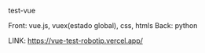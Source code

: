 test-vue

Front: vue.js, vuex(estado global), css, htmls
Back: python

LINK: https://vue-test-robotip.vercel.app/
